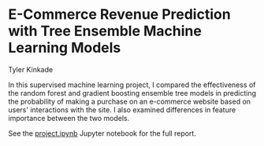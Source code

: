 # E-Commerce Revenue Prediction with Tree Ensemble Machine Learning Models

Tyler Kinkade

In this supervised machine learning project, I compared the effectiveness of the random forest and gradient boosting ensemble tree models in predicting the probability of making a purchase on an e-commerce website based on users' interactions with the site. I also examined differences in feature importance between the two models.

See the [project.ipynb](https://github.com/tyknkd/e-commerce-revenue-prediction/project.ipynb) Jupyter notebook for the full report.
